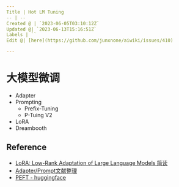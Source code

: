 ```yaml
---
Title | Hot LM Tuning
-- | --
Created @ | `2023-06-05T03:10:12Z`
Updated @| `2023-06-13T15:16:51Z`
Labels | ``
Edit @| [here](https://github.com/junxnone/aiwiki/issues/410)

---
```

# 大模型微调

- Adapter
- Prompting
  - Prefix-Tuning
  - P-Tuing V2
- LoRA
- Dreambooth


## Reference
- [LoRA: Low-Rank Adaptation of Large Language Models 简读](https://zhuanlan.zhihu.com/p/514033873)
- [Adapter/Prompt文献整理](https://zhuanlan.zhihu.com/p/554959952)
- [PEFT - huggingface](https://github.com/huggingface/peft)
